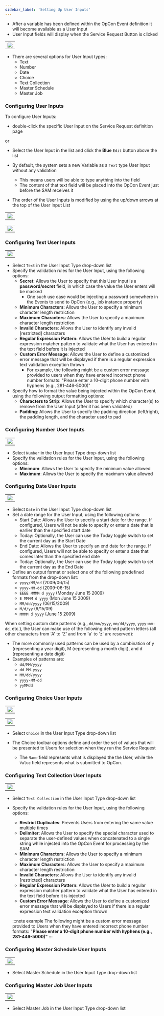 ```yaml
---
sidebar_label: 'Setting Up User Inputs'
---
```


* After a variable has been defined within the OpCon Event definition it will become available as a User Input
* User Input fields will display when the Service Request Button is clicked

||
|---|
|![](../static/imgbasic/SelfServiceRequestUserInputMainScreen.png)|

* There are several options for User Input types:
    * Text
    * Number
    * Date
    * Choice
    * Text Collection
    * Master Schedule
    * Master Job

### Configuring User Inputs

To configure User Inputs: 
* double-click the specific User Input on the Service Request definition page

or

* Select the User Input in the list and click the **Blue** ```Edit``` button above the list

* By default, the system sets a new Variable as a ```Text``` type User Input without any validation
    * This means users will be able to type anything into the field 
    * The content of that text field will be placed into the OpCon Event just before the SAM receives it
* The order of the User Inputs is modified by using the up/down arrows at the top of the User Input List

||
|---|
|![](../static/imgbasic/SelfServiceUserInputSelect.png)|

||
|---|
|![](../static/imgbasic/SelfServiceUserInputSelectType.png)|

### Configuring Text User Inputs

||
|---|
|![](../static/imgbasic/SelfServiceUserInputText.png)|

* Select ```Text``` in the User Input Type drop-down list
* Specify the validation rules for the User Input, using the following options:
    * **Secret**: Allows the User to specify that this User Input is a **password/secret** field, in which case the value the User enters will be masked 
        * One such use case would be injecting a password somewhere in the Events to send to OpCon (e.g., job instance property)
    * **Minimum Characters**: Allows the User to specify a minimum character length restriction
    * **Maximum Characters**: Allows the User to specify a maximum character length restriction
    * **Invalid Characters**: Allows the User to identify any invalid [restricted] characters
    * **Regular Expression Pattern**: Allows the User to build a regular expression matcher pattern to validate what the User has entered in the text field before it is injected
    * **Custom Error Message**: Allows the User to define a customized error message that will be displayed if there is a regular expression text validation exception thrown
        * For example, the following might be a custom error message provided to users when they have entered incorrect phone number formats: "Please enter a 10-digit phone number with hyphens (e.g., 281-446-5000)"
* Specify how to format the value being injected within the OpCon Event, using the following output formatting options:
    * **Characters to Strip**: Allows the User to specify which character(s) to remove from the User Input (after it has been validated)
    * **Padding**: Allows the User to specify the padding direction (left/right), the padding length, and the character used to pad

### Configuring Number User Inputs

||
|---|
|![](../static/imgbasic/SelfServiceUserInputNumber.png)|

* Select ```Number``` in the User Input Type drop-down list
* Specify the validation rules for the User Input, using the following options:
    * **Minimum**: Allows the User to specify the minimum value allowed
    * **Maximum**: Allows the User to specify the maximum value allowed

### Configuring Date User Inputs

||
|---|
|![](../static/imgbasic/SelfServiceUserInputDate.png)|

* Select ```Date``` in the User Input Type drop-down list
* Set a date range for the User Input, using the following options:
    * Start Date: Allows the User to specify a start date for the range. If configured, Users will not be able to specify or enter a date that is earlier than the specified start date
    * Today: Optionally, the User can use the Today toggle switch to set the current day as the Start Date
    * End Date: Allows the User to specify an end date for the range. If configured, Users will not be able to specify or enter a date that comes later than the specified end date
    * Today: Optionally, the User can use the Today toggle switch to set the current day as the End Date
* Define an output format or select one of the following predefined formats from the drop-down list:
    * ```yyyy/MM/dd``` (2009/06/15)
    * ```yyyy-MM-dd``` (2009-06-15)
    * ```EEEE MMMM d yyyy``` (Monday June 15 2009)
    * ```E MMMM d yyyy``` (Mon June 15 2009)
    * ```MM/dd/yyyy``` (06/15/2009)
    * ```M/d/yy``` (6/15/09)
    * ```MMMM d yyyy``` (June 15 2009)

When setting custom date patterns (e.g., ```dd/mm/yyyy```, ```mm/dd/yyyy```, ```yyyy-mm-dd```, etc.), the User can make use of the following defined pattern letters (all other characters from 'A' to 'Z' and from 'a' to 'z' are reserved):

* The more commonly used patterns can be used by a combination of y (representing a year digit), M (representing a month digit), and d (representing a date digit) 
* Examples of patterns are: 
    * ```dd/MM/yyyy``` 
    * ```dd-MM-yyyy``` 
    * ```MM/dd/yyyy``` 
    * ```yyyy-MM-dd```
    * ```yyMMdd```

### Configuring Choice User Inputs

||
|---|
|![](../static/imgbasic/SelfServiceUserInputChoiceMain.png)|

||
|---|
|![](../static/imgbasic/SelfServiceUserInputChoiceConfigure.png)|

* Select ```Choice``` in the User Input Type drop-down list

* The Choice toolbar options define and order the set of values that will be presented to Users for selection when they run the Service Request
    * The ```Name``` field represents what is displayed the the User, while the ```Value``` field represents what is submitted to OpCon.

### Configuring Text Collection User Inputs

||
|---|
|![](../static/imgbasic/SelfServiceUserInputTextCollection.png)|

* Select ```Text Collection``` in the User Input Type drop-down list
* Specify the validation rules for the User Input, using the following options:
    * **Restrict Duplicates**: Prevents Users from entering the same value multiple times
    * **Delimiter**: Allows the User to specify the special character used to separate the user-defined values when concatenated to a single string while injected into the OpCon Event for processing by the SAM
    * **Minimum Characters**: Allows the User to specify a minimum character length restriction
    * **Maximum Characters**: Allows the User to specify a maximum character length restriction
    * **Invalid Characters**: Allows the User to identify any invalid [restricted] characters
    * **Regular Expression Pattern**: Allows the User to build a regular expression matcher pattern to validate what the User has entered in the text field before it is injected
    * **Custom Error Message**: Allows the User to define a customized error message that will be displayed to Users if there is a regular expression text validation exception thrown
        
    :::note example 
    The following might be a custom error message provided to Users when they have entered incorrect phone number formats: **"Please enter a 10-digit phone number with hyphens (e.g., 281-446-5000)"**
    :::

### Configuring Master Schedule User Inputs

||
|---|
|![](../static/imgbasic/SelfServiceUserInputMasterSchedule.png)|

* Select Master Schedule in the User Input Type drop-down list

### Configuring Master Job User Inputs

||
|---|
|![](../static/imgbasic/SelfServiceUserInputMasterJob.png)|

* Select Master Job in the User Input Type drop-down list